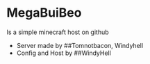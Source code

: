 # MegaBuiBeo
Is a simple minecraft host on github

 - Server made by ##Tomnotbacon, Windyhell 
 - Config and Host by ##WindyHell

